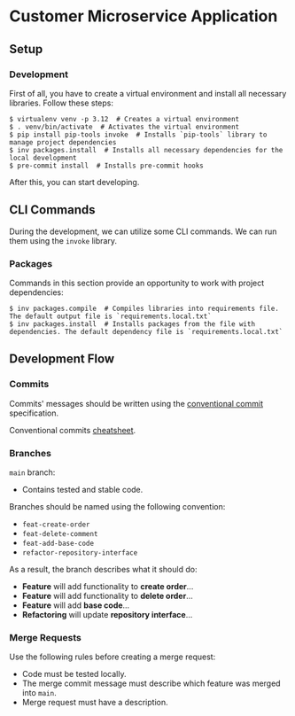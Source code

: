 # Customer Microservice Application

## Setup

### Development

First of all, you have to create a virtual environment and install all necessary libraries. Follow these steps:
```shell
$ virtualenv venv -p 3.12  # Creates a virtual environment
$ . venv/bin/activate  # Activates the virtual environment
$ pip install pip-tools invoke  # Installs `pip-tools` library to manage project dependencies
$ inv packages.install  # Installs all necessary dependencies for the local development
$ pre-commit install  # Installs pre-commit hooks
```

After this, you can start developing.

## CLI Commands

During the development, we can utilize some CLI commands. We can run them using the `invoke` library.

### Packages

Commands in this section provide an opportunity to work with project dependencies:
```shell
$ inv packages.compile  # Compiles libraries into requirements file. The default output file is `requirements.local.txt`
$ inv packages.install  # Installs packages from the file with dependencies. The default dependency file is `requirements.local.txt`
```

## Development Flow

### Commits

Commits' messages should be written using the [conventional commit](https://www.conventionalcommits.org/en/v1.0.0/) specification.

Conventional commits [cheatsheet](https://gist.github.com/qoomon/5dfcdf8eec66a051ecd85625518cfd13).

### Branches

`main` branch:
* Contains tested and stable code.

Branches should be named using the following convention:
* `feat-create-order`
* `feat-delete-comment`
* `feat-add-base-code`
* `refactor-repository-interface`

As a result, the branch describes what it should do:
* **Feature** will add functionality to **create order**...
* **Feature** will add functionality to **delete order**...
* **Feature** will add **base code**...
* **Refactoring** will update **repository interface**...

### Merge Requests

Use the following rules before creating a merge request:
* Code must be tested locally.
* The merge commit message must describe which feature was merged into `main`.
* Merge request must have a description.
